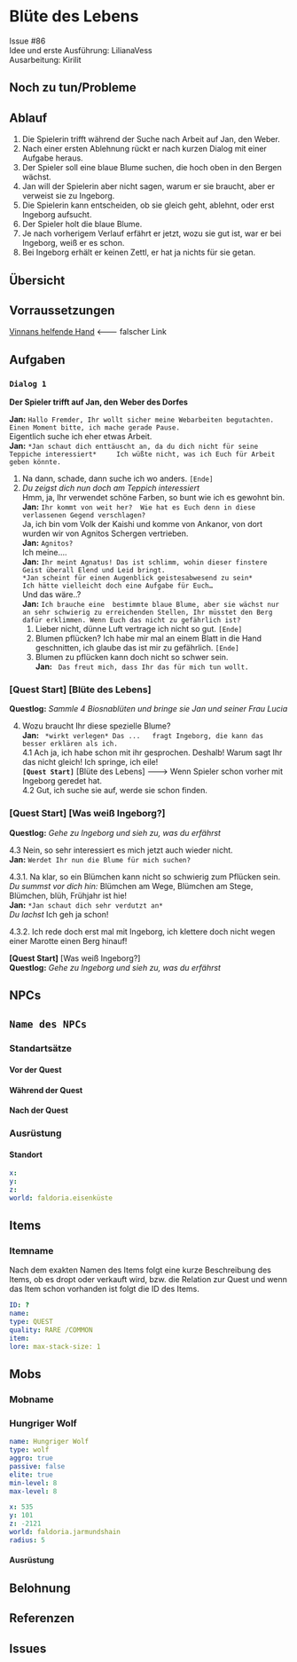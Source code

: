 # Blüte des Lebens <!-- omit in toc -->
Issue #86   
Idee und erste Ausführung: LilianaVess   
Ausarbeitung: Kirilit

## Noch zu tun/Probleme

## Ablauf

1. Die Spielerin trifft während der Suche nach Arbeit auf Jan, den Weber.
2. Nach einer ersten Ablehnung rückt er nach kurzen Dialog mit einer Aufgabe heraus.
3. Der Spieler soll eine blaue Blume suchen, die hoch oben in den Bergen wächst.
4. Jan will der Spielerin aber nicht sagen, warum er sie braucht, aber er verweist sie zu Ingeborg.
5. Die Spielerin kann entscheiden, ob sie gleich geht, ablehnt, oder erst Ingeborg aufsucht. 
6. Der Spieler holt die blaue Blume.
7. Je nach vorherigem Verlauf erfährt er jetzt, wozu sie gut ist, war er bei Ingeborg, weiß er es schon. 
8. Bei Ingeborg erhält er keinen Zettl, er hat ja nichts für sie getan. 

## Übersicht <!-- omit in toc -->

## Vorraussetzungen

[Vinnans helfende Hand](../2-vinnans-helfende-hand) <--- falscher Link


## Aufgaben

### `Dialog 1`

**Der Spieler trifft auf Jan, den Weber des Dorfes**

**Jan:** `Hallo Fremder, Ihr wollt sicher meine Webarbeiten begutachten. Einen Moment bitte, ich mache gerade Pause.`   
Eigentlich suche ich eher etwas Arbeit.   
**Jan:** `*Jan schaut dich enttäuscht an, da du dich nicht für seine Teppiche interessiert*    
Ich wüßte nicht, was ich Euch für Arbeit geben könnte.`  

1. Na dann, schade, dann suche ich wo anders. `[Ende]`
2. *Du zeigst dich nun doch am Teppich interessiert*   
Hmm, ja, Ihr verwendet schöne Farben, so bunt wie ich es gewohnt bin.   
**Jan:**  `Ihr kommt von weit her?  Wie hat es Euch denn in diese verlassenen Gegend verschlagen?`  
Ja, ich bin vom Volk der Kaishi und komme von Ankanor, von dort wurden wir von Agnitos Schergen vertrieben.   
**Jan:** `Agnitos?`   
Ich meine....    
**Jan:** `Ihr meint Agnatus! Das ist schlimm, wohin dieser finstere Geist überall Elend und Leid bringt.`  
`*Jan scheint für einen Augenblick geistesabwesend zu sein*`  
`Ich hätte vielleicht doch eine Aufgabe für Euch…`  
Und das wäre..?         
**Jan:** `Ich brauche eine  bestimmte blaue Blume, aber sie wächst nur an sehr schwierig zu erreichenden Stellen, Ihr müsstet den Berg dafür erklimmen. Wenn Euch das nicht zu gefährlich ist?`
   1. Lieber nicht, dünne Luft vertrage ich nicht so gut. `[Ende]`   
   2. Blumen pflücken? Ich habe mir mal an einem Blatt  in die Hand geschnitten, ich glaube das ist mir zu gefährlich. `[Ende]`   
   3. Blumen zu pflücken kann doch nicht so schwer sein.   
    **Jan:** ` Das freut mich, dass Ihr das für mich tun wollt.` 

### **[Quest Start]** [Blüte des Lebens]   
**Questlog:** *Sammle 4 Biosnablüten und bringe sie Jan und seiner Frau Lucia*

4.    Wozu braucht Ihr diese spezielle Blume?   
**Jan:** ` *wirkt verlegen* Das ...   fragt Ingeborg, die kann das besser erklären als ich.`   
4.1 Ach ja, ich habe schon mit ihr gesprochen. Deshalb! Warum sagt Ihr das nicht gleich! Ich springe, ich eile!   
     **`[Quest Start]`** [Blüte des Lebens] ---> Wenn Spieler schon vorher mit Ingeborg geredet hat.   
4.2 Gut, ich suche sie auf, werde sie schon finden.

###   **[Quest Start]** [Was weiß Ingeborg?]   
**Questlog:** *Gehe zu Ingeborg und sieh zu, was du erfährst* 


4.3 Nein, so sehr interessiert es mich jetzt auch wieder nicht.   
    **Jan:** `Werdet Ihr nun die Blume für mich suchen?` 

4.3.1. Na klar, so ein Blümchen kann nicht so schwierig zum Pflücken sein.    
*Du summst vor dich hin:* Blümchen am Wege, Blümchen am Stege, Blümchen, blüh, Frühjahr ist hie!   
**Jan:** `*Jan schaut dich sehr verdutzt an*`      
*Du lachst* Ich geh ja schon!   

4.3.2. Ich rede doch erst mal mit Ingeborg, ich klettere doch nicht wegen einer Marotte einen Berg hinauf! 
   
**[Quest Start]** [Was weiß Ingeborg?]    
**Questlog:** *Gehe zu Ingeborg und sieh zu, was du erfährst*  
   



## NPCs


## `Name des NPCs`

### Standartsätze  


#### Vor der Quest

#### Während der Quest  


#### Nach der Quest
    
### Ausrüstung



#### Standort



```yml
x: 
y: 
z: 
world: faldoria.eisenküste
```

## Items


### Itemname

Nach dem exakten Namen des Items folgt eine kurze Beschreibung des Items, ob es dropt oder verkauft wird, bzw. die Relation zur Quest und wenn das Item schon vorhanden ist folgt die ID des Items. 

```yml
ID: ?
name: 
type: QUEST
quality: RARE /COMMON
item: 
lore: max-stack-size: 1
```




## Mobs


### Mobname



### Hungriger Wolf

```yml
name: Hungriger Wolf
type: wolf
aggro: true
passive: false
elite: true
min-level: 8
max-level: 8
```
```yml
x: 535
y: 101
z: -2121
world: faldoria.jarmundshain
radius: 5
```


#### Ausrüstung



## Belohnung



## Referenzen


## Issues


